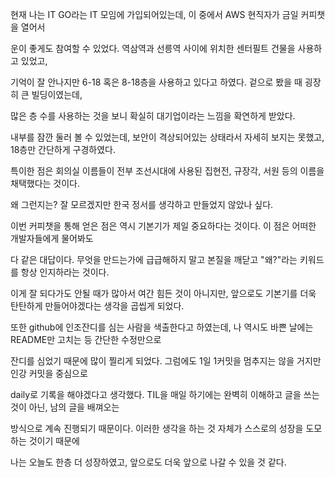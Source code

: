 현재 나는 IT GO라는 IT 모임에 가입되어있는데, 이 중에서 AWS 현직자가 금일 커피챗을 열어서

운이 좋게도 참여할 수 있었다. 역삼역과 선릉역 사이에 위치한 센터필트 건물을 사용하고 있었고,

기억이 잘 안나지만 6-18 혹은 8-18층을 사용하고 있다고 하였다. 겉으로 봤을 때 굉장히 큰 빌딩이였는데,

많은 층 수를 사용하는 것을 보니 확실히 대기업이라는 느낌을 확연하게 받았다.

내부를 잠깐 둘러 볼 수 있었는데, 보안이 격상되어있는 상태라서 자세히 보지는 못했고, 18층만 간단하게 구경하였다.

특이한 점은 회의실 이름들이 전부 조선시대에 사용된 집현전, 규장각, 서원 등의 이름을 채택했다는 것이다.

왜 그런지는? 잘 모르겠지만 한국 정서를 생각하고 만들었지 않았나 싶다.

이번 커피챗을 통해 얻은 점은 역시 기본기가 제일 중요하다는 것이다. 이 점은 어떠한 개발자들에게 물어봐도

다 같은 대답이다. 무엇을 만드는가에 급급해하지 말고 본질을 깨닫고 "왜?"라는 키워드를 항상 인지하라는 것이다.

이게 잘 되다가도 안될 때가 많아서 여간 힘든 것이 아니지만, 앞으로도 기본기를 더욱 탄탄하게 만들어야겠다는 생각을 곱씹게 되었다.

또한 github에 인조잔디를 심는 사람을 색출한다고 하였는데, 나 역시도 바쁜 날에는 README만 고치는 등 간단한 수정만으로

잔디를 심었기 때문에 많이 찔리게 되었다. 그럼에도 1일 1커밋을 멈추지는 않을 거지만 인강 커밋을 중심으로

daily로 기록을 해야겠다고 생각했다. TIL을 매일 하기에는 완벽히 이해하고 글을 쓰는 것이 아닌, 남의 글을 배껴오는 

방식으로 계속 진행되기 때문이다. 이러한 생각을 하는 것 자체가 스스로의 성장을 도모하는 것이기 때문에 

나는 오늘도 한층 더 성장하였고, 앞으로도 더욱 앞으로 나갈 수 있을 것 같다.
